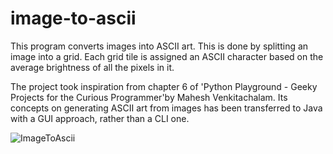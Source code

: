 # image-to-ascii

This program converts images into ASCII art. This is done by splitting an image into a grid. Each grid tile is 
 assigned an ASCII character based on the average brightness of all the pixels in it.

The project took inspiration from chapter 6 of 'Python Playground - Geeky Projects for the Curious Programmer'by Mahesh Venkitachalam.
Its concepts on generating ASCII art from images has been transferred to Java with a GUI approach, rather than a CLI one.

![ImageToAscii](https://user-images.githubusercontent.com/35578357/64120867-456b6c80-cd95-11e9-8b8d-b538c8605b4f.png)
